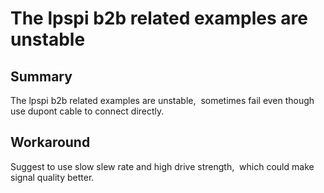 # The lpspi b2b related examples are unstable
## Summary
The lpspi b2b related examples are unstable,  sometimes fail even though use dupont cable to connect directly.
## Workaround
Suggest to use slow slew rate and high drive strength,  which could make signal quality better.